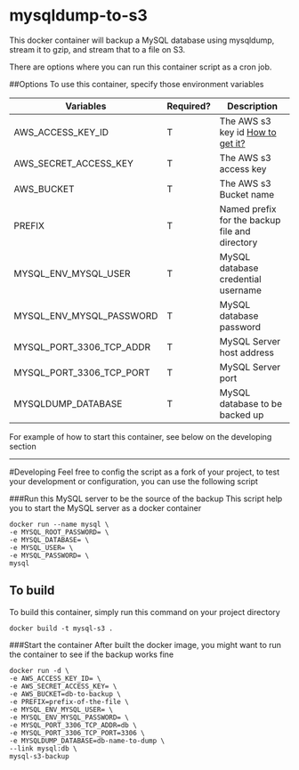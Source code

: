 # mysqldump-to-s3

This docker container will backup a MySQL database using mysqldump, stream it to gzip, and stream that to a file on S3.

There are options where you can run this container script as a cron job.

##Options
To use this container, specify those environment variables

Variables                  | Required? | Description
---------------------------|-----------|--------------
AWS_ACCESS_KEY_ID          |  T        | The AWS s3 key id [How to get it?](http://docs.aws.amazon.com/AWSSimpleQueueService/latest/SQSGettingStartedGuide/AWSCredentials.html)
AWS_SECRET_ACCESS_KEY      |  T        | The AWS s3 access key
AWS_BUCKET                 |  T        | The AWS s3 Bucket name
PREFIX                     |  T        | Named prefix for the backup file and directory
MYSQL_ENV_MYSQL_USER       |  T        | MySQL database credential username
MYSQL_ENV_MYSQL_PASSWORD   |  T        | MySQL database password
MYSQL_PORT_3306_TCP_ADDR   |  T        | MySQL Server host address
MYSQL_PORT_3306_TCP_PORT   |  T        | MySQL Server port
MYSQLDUMP_DATABASE         |  T        | MySQL database to be backed up

For example of how to start this container, see below on the developing section
_______
#Developing
Feel free to config the script as a fork of your project, to test your development or configuration, you can use the following script

###Run this MySQL server to be the source of the backup
This script help you to start the MySQL server as a docker container

    docker run --name mysql \
    -e MYSQL_ROOT_PASSWORD= \
    -e MYSQL_DATABASE= \
    -e MYSQL_USER= \
    -e MYSQL_PASSWORD= \
    mysql


## To build
To build this container, simply run this command on your project directory

    docker build -t mysql-s3 .


###Start the container
After built the docker image, you might want to run the container to see if the backup works fine

    docker run -d \
    -e AWS_ACCESS_KEY_ID= \
    -e AWS_SECRET_ACCESS_KEY= \
    -e AWS_BUCKET=db-to-backup \
    -e PREFIX=prefix-of-the-file \
    -e MYSQL_ENV_MYSQL_USER= \
    -e MYSQL_ENV_MYSQL_PASSWORD= \
    -e MYSQL_PORT_3306_TCP_ADDR=db \
    -e MYSQL_PORT_3306_TCP_PORT=3306 \
    -e MYSQLDUMP_DATABASE=db-name-to-dump \
    --link mysql:db \
    mysql-s3-backup
